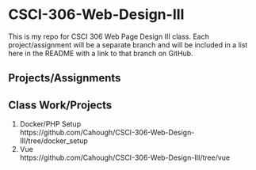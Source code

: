 # CSCI-306-Web-Design-III

This is my repo for CSCI 306 Web Page Design III class.
Each project/assignment will be a separate branch and will be included in a list here in the README with a link to that branch on GitHub.

## Projects/Assignments

## Class Work/Projects
<ol>
  <li> Docker/PHP Setup </li>
  https://github.com/Cahough/CSCI-306-Web-Design-III/tree/docker_setup
  <li> Vue </li>
  https://github.com/Cahough/CSCI-306-Web-Design-III/tree/vue
</ol>
